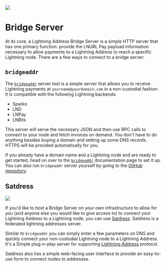 ![](https://i.imgur.com/uwHlWPC.png)

# Bridge Server

At its core, a Lightning Address Bridge Server is a simple HTTP server that has one primary function: provide the LNURL Pay payload information necessary to allow payments to a Lightning Address to reach a specific Lightning node. There are a few ways to connect to a bridge server:

## `bridgeaddr`

The [`bridgeaddr`](https://bridgeaddr.fiatjaf.com/) server tool is a simple server that allows you to receive Lightning payments at `yourname@yourdomain.com` in a non-custodial fashion. It is compatible with the following Lightning backends:

* Sparko
* LND
* LNPay
* LNBits

This server will serve the necessary JSON and then use RPC calls to connect to your node and fetch invoices on demand. You don't have to do anything besides buying a domain and setting up some DNS records. HTTPS will be provided automatically for you.

If you already have a domain name and a Lightning node and are ready to get started, head on over to the [`bridgeaddr`](https://bridgeaddr.fiatjaf.com/) documentation page to set it up. You can also run `bridgeaddr` server yourself by going to the [GitHub repository](https://github.com/fiatjaf/bridgeaddr).

## Satdress

![](https://user-images.githubusercontent.com/2574011/129462071-49797997-f39a-4e8f-a378-5c9a9818adca.png)

If you'd like to host a Bridge Server on your own infrastructure to allow for you (and anyone else you would like to give access to) to connect your Lightning Address to a Lightning node, you can use [Satdress](https://github.com/fiatjaf/satdress). Satdress is a federated lightning addresses server.

Similar to `bridgeaddr` you can simply enter a few parameters on DNS and quickly connect your non-custodial Lightning node to a Lightning Address. It's a Simple plug-n-play server for supporting [Lightning Address](https://bmail.luvnft.com) protocol.

Satdress also has a simple web-facing user interface to provide an easy-to-use form to connect nodes to addresses.
